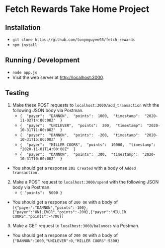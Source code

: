 
# Fetch Rewards Take Home Project

## Installation

* `git clone https://github.com/tonynguyen98/fetch-rewards` 
* `npm install`

## Running / Development

* `node app.js`
* Visit the web server at [http://localhost:3000](http://localhost:3000).

## Testing
1.  Make these POST requests to `localhost:3000/add_transaction` with the following JSON body via Postman.
	* `{  "payer":  "DANNON",  "points":  1000,  "timestamp":  "2020-11-02T14:00:00Z"  }`
	* `{  "payer":  "UNILEVER",  "points":  200,  "timestamp":  "2020-10-31T11:00:00Z"  }`
	* `{  "payer":  "DANNON",  "points":  -200,  "timestamp":  "2020-10-31T15:00:00Z"  }`
	* `{  "payer":  "MILLER COORS",  "points":  10000,  "timestamp":  "2020-11-01T14:00:00Z"  }`
	* `{  "payer":  "DANNON",  "points":  300,  "timestamp":  "2020-10-31T10:00:00Z"  }`
* You should get a response `201 Created` with a body of `Added transaction.`
2.  Make a POST request to `localhost:3000/spend` with the following JSON body via Postman.
	* `{ "points":  5000 }`
* You should get a response of `200 OK` with a body of `[{"payer":"DANNON","points":-100},{"payer":"UNILEVER","points":-200},{"payer":"MILLER COORS","points":-4700}]`
3. Make a GET request to `localhost:3000/balances` via Postman.
* You should get a response of `200 OK` with a body of `{"DANNON":1000,"UNILEVER":0,"MILLER COORS":5300}`
